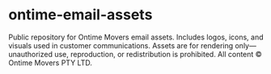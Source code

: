 # ontime-email-assets
Public repository for Ontime Movers email assets. Includes logos, icons, and visuals used in customer communications. Assets are for rendering only—unauthorized use, reproduction, or redistribution is prohibited. All content © Ontime Movers PTY LTD.
